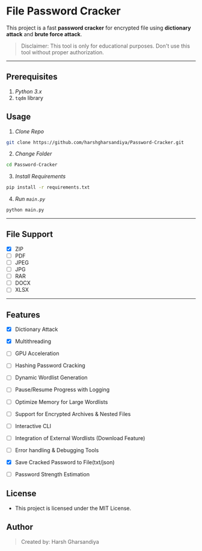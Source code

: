 # File Password Cracker

This project is a fast **password cracker** for encrypted file using **dictionary attack** and **brute force attack**.

> Disclaimer: This tool is only for educational purposes. Don't use this tool without proper authorization.

---

## Prerequisites
1. *Python 3.x*
2. `tqdm` library 

## Usage
1. *Clone Repo*
```bash
git clone https://github.com/harshgharsandiya/Password-Cracker.git
```
2. *Change Folder*
```bash
cd Password-Cracker
```

3. *Install Requirements*
```bash
pip install -r requirements.txt
```

4. *Run `main.py`*
```bash
python main.py
```

---

## File Support
- [x] ZIP
- [ ] PDF
- [ ] JPEG
- [ ] JPG
- [ ] RAR
- [ ] DOCX
- [ ] XLSX

---

## Features
- [x] Dictionary Attack
- [x] Multithreading
- [ ] GPU Acceleration
- [ ] Hashing Password Cracking
- [ ] Dynamic Wordlist Generation 
- [ ] Pause/Resume Progress with Logging
- [ ] Optimize Memory for Large Wordlists
- [ ] Support for Encrypted Archives & Nested Files
- [ ] Interactive CLI
- [ ] Integration of External Wordlists (Download Feature)
- [ ] Error handling & Debugging Tools
- [x] Save Cracked Password to File(txt/json)
- [ ] Password Strength Estimation


## License
- This project is licensed under the MIT License.

## Author
> Created by: Harsh Gharsandiya
